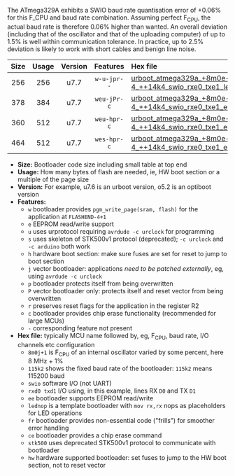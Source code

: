 The ATmega329A exhibits a SWIO baud rate quantisation error of +0.06% for this F_CPU and baud rate combination. Assuming perfect F<sub>CPU</sub>, the actual baud rate is therefore 0.06% higher than wanted. An overall deviation (including that of the oscillator and that of the uploading computer) of up to 1.5% is well within communication tolerance. In practice, up to 2.5% deviation is likely to work with short cables and benign line noise.

|Size|Usage|Version|Features|Hex file|
|:-:|:-:|:-:|:-:|:--|
|256|256|u7.7|`w-u-jpr--`|[urboot_atmega329a_+8m0e-4_++14k4_swio_rxe0_txe1_lednop.hex](https://raw.githubusercontent.com/stefanrueger/urboot.hex/main/mcus/atmega329a/internal_oscillator/fcpu_+8m0e-4/br_++14k4/urboot_atmega329a_+8m0e-4_++14k4_swio_rxe0_txe1_lednop.hex)|
|378|384|u7.7|`weu-jPr-c`|[urboot_atmega329a_+8m0e-4_++14k4_swio_rxe0_txe1_ee_lednop_fr_ce.hex](https://raw.githubusercontent.com/stefanrueger/urboot.hex/main/mcus/atmega329a/internal_oscillator/fcpu_+8m0e-4/br_++14k4/urboot_atmega329a_+8m0e-4_++14k4_swio_rxe0_txe1_ee_lednop_fr_ce.hex)|
|360|512|u7.7|`weu-hpr-c`|[urboot_atmega329a_+8m0e-4_++14k4_swio_rxe0_txe1_ee_lednop_fr_ce_hw.hex](https://raw.githubusercontent.com/stefanrueger/urboot.hex/main/mcus/atmega329a/internal_oscillator/fcpu_+8m0e-4/br_++14k4/urboot_atmega329a_+8m0e-4_++14k4_swio_rxe0_txe1_ee_lednop_fr_ce_hw.hex)|
|464|512|u7.7|`wes-hpr-c`|[urboot_atmega329a_+8m0e-4_++14k4_swio_rxe0_txe1_ee_lednop_fr_ce_stk500_hw.hex](https://raw.githubusercontent.com/stefanrueger/urboot.hex/main/mcus/atmega329a/internal_oscillator/fcpu_+8m0e-4/br_++14k4/urboot_atmega329a_+8m0e-4_++14k4_swio_rxe0_txe1_ee_lednop_fr_ce_stk500_hw.hex)|

- **Size:** Bootloader code size including small table at top end
- **Usage:** How many bytes of flash are needed, ie, HW boot section or a multiple of the page size
- **Version:** For example, u7.6 is an urboot version, o5.2 is an optiboot version
- **Features:**
  + `w` bootloader provides `pgm_write_page(sram, flash)` for the application at `FLASHEND-4+1`
  + `e` EEPROM read/write support
  + `u` uses urprotocol requiring `avrdude -c urclock` for programming
  + `s` uses skeleton of STK500v1 protocol (deprecated); `-c urclock` and `-c arduino` both work
  + `h` hardware boot section: make sure fuses are set for reset to jump to boot section
  + `j` vector bootloader: applications *need to be patched externally*, eg, using `avrdude -c urclock`
  + `p` bootloader protects itself from being overwritten
  + `P` vector bootloader only: protects itself and reset vector from being overwritten
  + `r` preserves reset flags for the application in the register R2
  + `c` bootloader provides chip erase functionality (recommended for large MCUs)
  + `-` corresponding feature not present
- **Hex file:** typically MCU name followed by, eg, F<sub>CPU</sub>, baud rate, I/O channels etc configuration
  + `8m0j+1` is F<sub>CPU</sub> of an internal oscillator varied by some percent, here 8 MHz + 1%
  + `115k2` shows the fixed baud rate of the bootloader: `115k2` means 115200 baud
  + `swio` software I/O (not UART)
  + `rxd0 txd1` I/O using, in this example, lines RX `D0` and TX `D1`
  + `ee` bootloader supports EEPROM read/write
  + `lednop` is a template bootloader with `mov rx,rx` nops as placeholders for LED operations
  + `fr` bootloader provides non-essential code ("frills") for smoother error handling
  + `ce` bootloader provides a chip erase command
  + `stk500` uses deprecated STK500v1 protocol to communicate with bootloader
  + `hw` hardware supported bootloader: set fuses to jump to the HW boot section, not to reset vector
